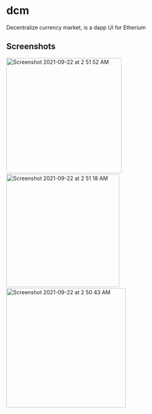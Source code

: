 # dcm 

Decentralize currency market, is a dapp UI for Etherium

## Screenshots



<img width="303" alt="Screenshot 2021-09-22 at 2 51 52 AM" src="https://user-images.githubusercontent.com/32772323/134270920-7d620dcd-eb75-4cc6-98f8-9ad4d0da05a9.png"> &nbsp;&nbsp; <img width="297" alt="Screenshot 2021-09-22 at 2 51 18 AM" src="https://user-images.githubusercontent.com/32772323/134270926-2b29175d-57d6-474d-9a39-4334a52b09b3.png"> &nbsp; &nbsp; <img width="314" alt="Screenshot 2021-09-22 at 2 50 43 AM" src="https://user-images.githubusercontent.com/32772323/134270937-e77be584-7860-45ac-be37-686c09091734.png">
